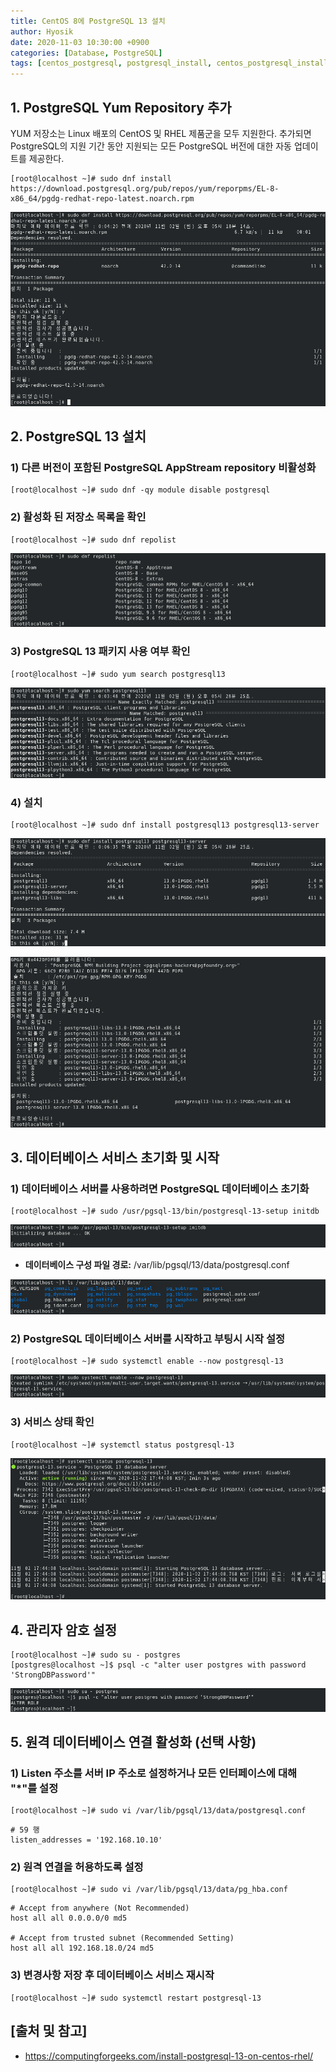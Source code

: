 ```yaml
---
title: CentOS 8에 PostgreSQL 13 설치
author: Hyosik
date: 2020-11-03 10:30:00 +0900
categories: [Database, PostgreSQL]
tags: [centos_postgresql, postgresql_install, centos_postgresql_install, posrgresql, postgresql_설치, centos8_postgresql13_install]
---
```


## 1. PostgreSQL Yum Repository 추가
YUM 저장소는 Linux 배포의 CentOS 및 RHEL 제품군을 모두 지원한다. 추가되면 PostgreSQL의 지원 기간 동안 지원되는 모든 PostgreSQL 버전에 대한 자동 업데이트를 제공한다.

```shell
[root@localhost ~]# sudo dnf install https://download.postgresql.org/pub/repos/yum/reporpms/EL-8-x86_64/pgdg-redhat-repo-latest.noarch.rpm
```

![img001](/assets/img/2020-11-03-install-postgresql-on-centos/img001.png)

## 2. PostgreSQL 13 설치

### 1) 다른 버전이 포함된 PostgreSQL AppStream repository 비활성화

```shell
[root@localhost ~]# sudo dnf -qy module disable postgresql
```

### 2) 활성화 된 저장소 목록을 확인

```shell
[root@localhost ~]# sudo dnf repolist
```

![img002](/assets/img/2020-11-03-install-postgresql-on-centos/img002.png)

### 3) PostgreSQL 13 패키지 사용 여부 확인

```shell
[root@localhost ~]# sudo yum search postgresql13
```

![img003](/assets/img/2020-11-03-install-postgresql-on-centos/img003.png)

### 4) 설치

```shell
[root@localhost ~]# sudo dnf install postgresql13 postgresql13-server
```

![img004](/assets/img/2020-11-03-install-postgresql-on-centos/img004.png)

![img005](/assets/img/2020-11-03-install-postgresql-on-centos/img005.png)

## 3. 데이터베이스 서비스 초기화 및 시작

### 1) 데이터베이스 서버를 사용하려면 PostgreSQL 데이터베이스 초기화

```shell
[root@localhost ~]# sudo /usr/pgsql-13/bin/postgresql-13-setup initdb
```

![img006](/assets/img/2020-11-03-install-postgresql-on-centos/img006.png)

* **데이터베이스 구성 파일 경로:** /var/lib/pgsql/13/data/postgresql.conf

![img007](/assets/img/2020-11-03-install-postgresql-on-centos/img007.png)

### 2) PostgreSQL 데이터베이스 서버를 시작하고 부팅시 시작 설정

```shell
[root@localhost ~]# sudo systemctl enable --now postgresql-13
```

![img008](/assets/img/2020-11-03-install-postgresql-on-centos/img008.png)

### 3) 서비스 상태 확인

```shell
[root@localhost ~]# systemctl status postgresql-13
```

![img009](/assets/img/2020-11-03-install-postgresql-on-centos/img009.png)

## 4. 관리자 암호 설정

```shell
[root@localhost ~]# sudo su - postgres
[postgres@localhost ~]$ psql -c "alter user postgres with password 'StrongDBPassword'"
```

![img010](/assets/img/2020-11-03-install-postgresql-on-centos/img010.png)

## 5. 원격 데이터베이스 연결 활성화 (선택 사항)

### 1) Listen 주소를 서버 IP 주소로 설정하거나 모든 인터페이스에 대해 "*"를 설정

```shell
[root@localhost ~]# sudo vi /var/lib/pgsql/13/data/postgresql.conf
```

```text
# 59 행
listen_addresses = '192.168.10.10'
```

### 2) 원격 연결을 허용하도록 설정

```shell
[root@localhost ~]# sudo vi /var/lib/pgsql/13/data/pg_hba.conf
```

```text
# Accept from anywhere (Not Recommended)
host all all 0.0.0.0/0 md5

# Accept from trusted subnet (Recommended Setting)
host all all 192.168.18.0/24 md5
```

### 3) 변경사항 저장 후 데이터베이스 서비스 재시작

```shell
[root@localhost ~]# sudo systemctl restart postgresql-13
```

## [출처 및 참고]
* <https://computingforgeeks.com/install-postgresql-13-on-centos-rhel/>
